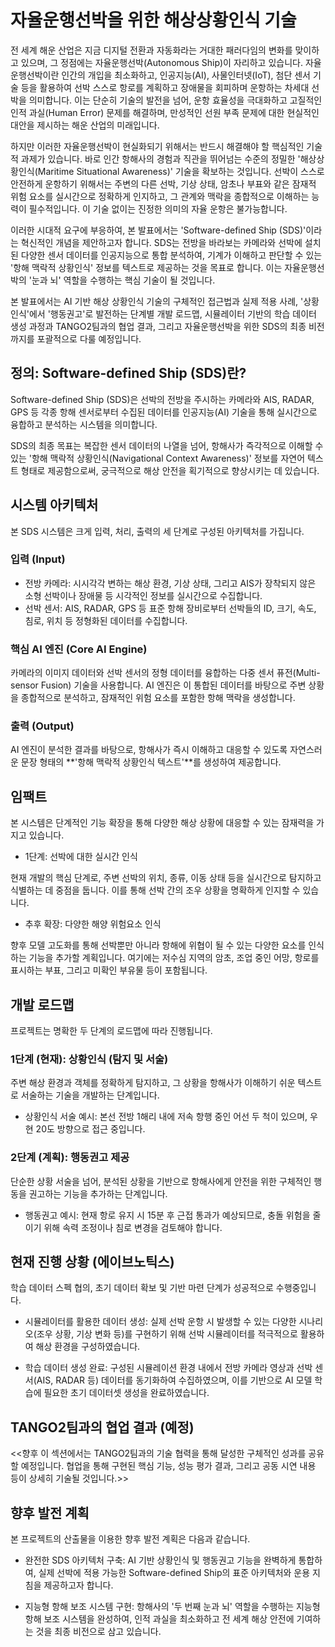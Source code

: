 # 자율운행선박을 위한 해상상황인식 기술

전 세계 해운 산업은 지금 디지털 전환과 자동화라는 거대한 패러다임의 변화를 맞이하고 있으며, 그 정점에는 자율운행선박(Autonomous Ship)이 자리하고 있습니다. 자율운행선박이란 인간의 개입을 최소화하고, 인공지능(AI), 사물인터넷(IoT), 첨단 센서 기술 등을 활용하여 선박 스스로 항로를 계획하고 장애물을 회피하며 운항하는 차세대 선박을 의미합니다. 이는 단순히 기술의 발전을 넘어, 운항 효율성을 극대화하고 고질적인 인적 과실(Human Error) 문제를 해결하며, 만성적인 선원 부족 문제에 대한 현실적인 대안을 제시하는 해운 산업의 미래입니다.

하지만 이러한 자율운행선박이 현실화되기 위해서는 반드시 해결해야 할 핵심적인 기술적 과제가 있습니다. 바로 인간 항해사의 경험과 직관을 뛰어넘는 수준의 정밀한 '해상상황인식(Maritime Situational Awareness)' 기술을 확보하는 것입니다. 선박이 스스로 안전하게 운항하기 위해서는 주변의 다른 선박, 기상 상태, 암초나 부표와 같은 잠재적 위험 요소를 실시간으로 정확하게 인지하고, 그 관계와 맥락을 종합적으로 이해하는 능력이 필수적입니다. 이 기술 없이는 진정한 의미의 자율 운항은 불가능합니다.

이러한 시대적 요구에 부응하여, 본 발표에서는 'Software-defined Ship (SDS)'이라는 혁신적인 개념을 제안하고자 합니다. SDS는 전방을 바라보는 카메라와 선박에 설치된 다양한 센서 데이터를 인공지능으로 통합 분석하여, 기계가 이해하고 판단할 수 있는 '항해 맥락적 상황인식' 정보를 텍스트로 제공하는 것을 목표로 합니다. 이는 자율운행선박의 '눈과 뇌' 역할을 수행하는 핵심 기술이 될 것입니다.

본 발표에서는 AI 기반 해상 상황인식 기술의 구체적인 접근법과 실제 적용 사례, '상황인식'에서 '행동권고'로 발전하는 단계별 개발 로드맵, 시뮬레이터 기반의 학습 데이터 생성 과정과 TANGO2팀과의 협업 결과, 그리고 자율운행선박을 위한 SDS의 최종 비전까지를 포괄적으로 다룰 예정입니다.

## 정의: Software-defined Ship (SDS)란?

Software-defined Ship (SDS)은 선박의 전방을 주시하는 카메라와 AIS, RADAR, GPS 등 각종 항해 센서로부터 수집된 데이터를 인공지능(AI) 기술을 통해 실시간으로 융합하고 분석하는 시스템을 의미합니다.

SDS의 최종 목표는 복잡한 센서 데이터의 나열을 넘어, 항해사가 즉각적으로 이해할 수 있는 '항해 맥락적 상황인식(Navigational Context Awareness)' 정보를 자연어 텍스트 형태로 제공함으로써, 궁극적으로 해상 안전을 획기적으로 향상시키는 데 있습니다.

## 시스템 아키텍처
본 SDS 시스템은 크게 입력, 처리, 출력의 세 단계로 구성된 아키텍처를 가집니다.

### 입력 (Input)
- 전방 카메라: 시시각각 변하는 해상 환경, 기상 상태, 그리고 AIS가 장착되지 않은 소형 선박이나 장애물 등 시각적인 정보를 실시간으로 수집합니다.
- 선박 센서: AIS, RADAR, GPS 등 표준 항해 장비로부터 선박들의 ID, 크기, 속도, 침로, 위치 등 정형화된 데이터를 수집합니다.

### 핵심 AI 엔진 (Core AI Engine)

카메라의 이미지 데이터와 선박 센서의 정형 데이터를 융합하는 다중 센서 퓨전(Multi-sensor Fusion) 기술을 사용합니다. AI 엔진은 이 통합된 데이터를 바탕으로 주변 상황을 종합적으로 분석하고, 잠재적인 위험 요소를 포함한 항해 맥락을 생성합니다.

### 출력 (Output)

AI 엔진이 분석한 결과를 바탕으로, 항해사가 즉시 이해하고 대응할 수 있도록 자연스러운 문장 형태의 **'항해 맥락적 상황인식 텍스트'**를 생성하여 제공합니다.

## 임팩트
본 시스템은 단계적인 기능 확장을 통해 다양한 해상 상황에 대응할 수 있는 잠재력을 가지고 있습니다.

- 1단계: 선박에 대한 실시간 인식

현재 개발의 핵심 단계로, 주변 선박의 위치, 종류, 이동 상태 등을 실시간으로 탐지하고 식별하는 데 중점을 둡니다. 이를 통해 선박 간의 조우 상황을 명확하게 인지할 수 있습니다.

- 추후 확장: 다양한 해양 위험요소 인식

향후 모델 고도화를 통해 선박뿐만 아니라 항해에 위협이 될 수 있는 다양한 요소를 인식하는 기능을 추가할 계획입니다. 여기에는 저수심 지역의 암초, 조업 중인 어망, 항로를 표시하는 부표, 그리고 미확인 부유물 등이 포함됩니다.

## 개발 로드맵
프로젝트는 명확한 두 단계의 로드맵에 따라 진행됩니다.

### 1단계 (현재): 상황인식 (탐지 및 서술)

주변 해상 환경과 객체를 정확하게 탐지하고, 그 상황을 항해사가 이해하기 쉬운 텍스트로 서술하는 기술을 개발하는 단계입니다.

- 상황인식 서술 예시: 본선 전방 1해리 내에 저속 항행 중인 어선 두 척이 있으며, 우현 20도 방향으로 접근 중입니다.

### 2단계 (계획): 행동권고 제공

단순한 상황 서술을 넘어, 분석된 상황을 기반으로 항해사에게 안전을 위한 구체적인 행동을 권고하는 기능을 추가하는 단계입니다.

- 행동권고 예시: 현재 항로 유지 시 15분 후 근접 통과가 예상되므로, 충돌 위험을 줄이기 위해 속력 조정이나 침로 변경을 검토해야 합니다.

## 현재 진행 상황 (에이브노틱스)
학습 데이터 스펙 협의, 초기 데이터 확보 및 기반 마련 단계가 성공적으로 수행중입니다.

- 시뮬레이터를 활용한 데이터 생성: 실제 선박 운항 시 발생할 수 있는 다양한 시나리오(조우 상황, 기상 변화 등)를 구현하기 위해 선박 시뮬레이터를 적극적으로 활용하여 해상 환경을 구성하였습니다.

- 학습 데이터 생성 완료: 구성된 시뮬레이션 환경 내에서 전방 카메라 영상과 선박 센서(AIS, RADAR 등) 데이터를 동기화하여 수집하였으며, 이를 기반으로 AI 모델 학습에 필요한 초기 데이터셋 생성을 완료하였습니다.

## TANGO2팀과의 협업 결과 (예정)

<<향후 이 섹션에서는 TANGO2팀과의 기술 협력을 통해 달성한 구체적인 성과를 공유할 예정입니다. 협업을 통해 구현된 핵심 기능, 성능 평가 결과, 그리고 공동 시연 내용 등이 상세히 기술될 것입니다.>>

## 향후 발전 계획
본 프로젝트의 산출물을 이용한 향후 발전 계획은 다음과 같습니다.

- 완전한 SDS 아키텍처 구축: AI 기반 상황인식 및 행동권고 기능을 완벽하게 통합하여, 실제 선박에 적용 가능한 Software-defined Ship의 표준 아키텍처와 운용 지침을 제공하고자 합니다.

- 지능형 항해 보조 시스템 구현: 항해사의 '두 번째 눈과 뇌' 역할을 수행하는 지능형 항해 보조 시스템을 완성하여, 인적 과실을 최소화하고 전 세계 해상 안전에 기여하는 것을 최종 비전으로 삼고 있습니다.